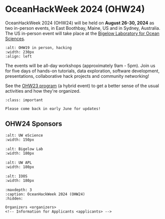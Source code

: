# OceanHackWeek 2024 (OHW24)

OceanHackWeek 2024 (OHW24) will be held on **August 26-30, 2024** as two in-person events, in East Boothbay, Maine, US and in Sydney, Australia. The US in-person event will take place at the [Bigelow Laboratory for Ocean Sciences](https://www.bigelow.org).

```{image} ../assets/images/ohw_hacking/ohw19-hacking.JPG
:alt: OHW19 in person, hacking
:width: 230px
:align: left
```

The events will be all-day workshops (approximately 9am - 5pm). Join us for five days of hands-on tutorials, data exploration, software development, presentations, collaborative hack projects and community networking!

See the [OHW23 program](https://oceanhackweek.org/ohw23/) (a hybrid event) to get a better sense of the usual activities and how they're organized.

```{admonition} Applications will open soon!
:class: important

Please come back in early June for updates!
```


## OHW24 Sponsors

<div class="row">
  <div class="col-4" style="margin-bottom: 1rem">

```{image} ../assets/images/eScience_square_logo.jpg
:alt: UW eScience
:width: 150px
```

  </div>
  <div class="col-4" style="margin-bottom: 1rem">

```{image} ../assets/images/BigelowLabs.png
:alt: Bigelow Lab
:width: 180px
```

  </div>
  <div class="col-4" style="margin-bottom: 1rem">

```{image} ../assets/images/apl_logo_blue.jpg
:alt: UW APL
:width: 180px
```

  </div>
</div>

  <div class="col-4" style="margin-bottom: 1rem">

```{image} ../assets/images/ioos_logo.jpg
:alt: IOOS
:width: 180px
```

  </div>

</div>



```{toctree}
:maxdepth: 3
:caption: OceanHackWeek 2024 (OHW24)
:hidden:

Organizers <organizers>
<!-- Information for Applicants <applicants> -->
```
